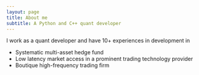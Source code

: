 ```yaml
---
layout: page
title: About me
subtitle: A Python and C++ quant developer
---
```


I work as a quant developer and have 10+ experiences in development in

- Systematic multi-asset hedge fund
- Low latency market access in a prominent trading technology provider
- Boutique high-frequency trading firm
